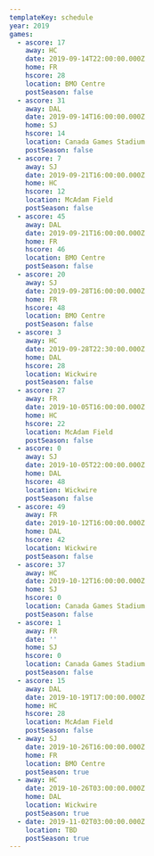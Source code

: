 ```yaml
---
templateKey: schedule
year: 2019
games:
  - ascore: 17
    away: HC
    date: 2019-09-14T22:00:00.000Z
    home: FR
    hscore: 28
    location: BMO Centre
    postSeason: false
  - ascore: 31
    away: DAL
    date: 2019-09-14T16:00:00.000Z
    home: SJ
    hscore: 14
    location: Canada Games Stadium
    postSeason: false
  - ascore: 7
    away: SJ
    date: 2019-09-21T16:00:00.000Z
    home: HC
    hscore: 12
    location: McAdam Field
    postSeason: false
  - ascore: 45
    away: DAL
    date: 2019-09-21T16:00:00.000Z
    home: FR
    hscore: 46
    location: BMO Centre
    postSeason: false
  - ascore: 20
    away: SJ
    date: 2019-09-28T16:00:00.000Z
    home: FR
    hscore: 48
    location: BMO Centre
    postSeason: false
  - ascore: 3
    away: HC
    date: 2019-09-28T22:30:00.000Z
    home: DAL
    hscore: 28
    location: Wickwire
    postSeason: false
  - ascore: 27
    away: FR
    date: 2019-10-05T16:00:00.000Z
    home: HC
    hscore: 22
    location: McAdam Field
    postSeason: false
  - ascore: 0
    away: SJ
    date: 2019-10-05T22:00:00.000Z
    home: DAL
    hscore: 48
    location: Wickwire
    postSeason: false
  - ascore: 49
    away: FR
    date: 2019-10-12T16:00:00.000Z
    home: DAL
    hscore: 42
    location: Wickwire
    postSeason: false
  - ascore: 37
    away: HC
    date: 2019-10-12T16:00:00.000Z
    home: SJ
    hscore: 0
    location: Canada Games Stadium
    postSeason: false
  - ascore: 1
    away: FR
    date: ''
    home: SJ
    hscore: 0
    location: Canada Games Stadium
    postSeason: false
  - ascore: 15
    away: DAL
    date: 2019-10-19T17:00:00.000Z
    home: HC
    hscore: 28
    location: McAdam Field
    postSeason: false
  - away: SJ
    date: 2019-10-26T16:00:00.000Z
    home: FR
    location: BMO Centre
    postSeason: true
  - away: HC
    date: 2019-10-26T03:00:00.000Z
    home: DAL
    location: Wickwire
    postSeason: true
  - date: 2019-11-02T03:00:00.000Z
    location: TBD
    postSeason: true
---
```


